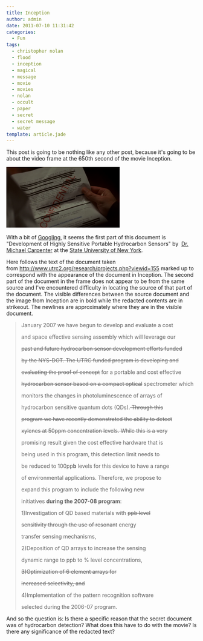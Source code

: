 ```yaml
---
title: Inception
author: admin
date: 2011-07-10 11:31:42
categories:
  - Fun
tags: 
  - christopher nolan
  - flood
  - inception
  - magical
  - message
  - movie
  - movies
  - nolan
  - occult
  - paper
  - secret
  - secret message
  - water
template: article.jade
---
```


This post is going to be nothing like any other post, because it's going to be about the video frame at the 650th second of the movie Inception.

[![](Screen-shot-2011-07-10-at-11.12.21-PM-300x160.png "Screen shot 2011-07-10 at 11.12.21 PM")](Screen-shot-2011-07-10-at-11.12.21-PM.png)

With a bit of [Googling](http://www.google.com/search?hl=en&amp;q=%22the%20changes%20in%20photoluminescence%20of%20arrays%20of%22&amp), it seems the first part of this document is "Development of Highly Sensitive Portable Hydrocarbon Sensors" by  [Dr. Michael Carpenter](http://www.utrc2.org/directory/people.php?viewid=70) at the [State University of New York](http://www.utrc2.org/directory/partners.php?viewid=27).

Here follows the text of the document taken from http://www.utrc2.org/research/projects.php?viewid=155 marked up to correspond with the appearance of the document in Inception. The second part of the document in the frame does not appear to be from the same source and I've encountered difficulty in locating the source of that part of the document. The visible differences between the source document and the image from Inception are in bold while the redacted contents are in strikeout. The newlines are approximately where they are in the visible document.
> January 2007 we have begun to develop and evaluate a cost
>
> and space effective sensing assembly which will leverage our
>
> <del>past and future hydrocarbon sensor development efforts funded </del>
>
> <del>by the NYS-DOT. The UTRC funded program is developing and </del>
>
> <del>evaluating the proof of concept</del> for a portable and cost effective
>
> <del>hydrocarbon sensor based on a compact optical</del> spectrometer which
>
> monitors the changes in photoluminescence of arrays of
>
> hydrocarbon sensitive quantum dots (QDs).<del> Through this </del>
>
> <del>program </del><del>we have recently demonstrated the ability to detect </del>
>
> <del>xylenes at 50ppm concentration levels. While this is a very</del>
>
> promising result given the cost effective hardware that is
>
> being used in this program, this detection limit needs to
>
> be reduced to 100pp**b** levels for this device to have a range
>
> of environmental applications. Therefore, we propose to
>
> expand this program to include the following new
>
> initiatives **during the 2007-08 program**:
>
> 1)Investigation of QD based materials with <del>ppb level </del>
>
> <del>sensitivity through the use of resonant</del> energy
>
> transfer sensing mechanisms,
>
> 2)Deposition of QD arrays to increase the sensing
>
> dynamic range to ppb to % level concentrations,
>
> <del>3)Optimization of 6 element arrays for </del>
>
> <del>increased selectivity, and</del>
>
> 4)Implementation of the pattern recognition software
>
> selected during the 2006-07 program.

And so the question is: Is there a specific reason that the secret document was of hydrocarbon detection? What does this have to do with the movie? Is there any significance of the redacted text?
